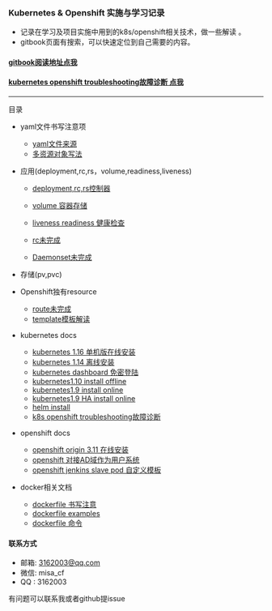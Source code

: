### Kubernetes & Openshift 实施与学习记录

* 记录在学习及项目实施中用到的k8s/openshift相关技术，做一些解读 。
* gitbook页面有搜索，可以快速定位到自己需要的内容。

#### [gitbook阅读地址点我](https://misa.gitbook.io/k8s-ocp-yaml/)
#### [kubernetes openshift troubleshooting故障诊断 点我](./kubernetes-docs/2019-07-27-openshift-k8s-troubleshooting.md)
---

目录
* yaml文件书写注意项
  * [yaml文件来源](2018-05-29-yaml-from+write-note.md)
  * [多资源对象写法](2018-05-29-multi-kind-list.md)

* 应用(deployment,rc,rs，volume,readiness,liveness)
  * [deployment,rc,rs控制器](application/2018-05-31-deployment-rc-rs.md)
  * [volume 容器存储](application/2018-05-31-volume.md)
  * [liveness readiness 健康检查](application/2018-07-05-livemess-readiness.md)
  
  * [rc未完成]()
  * [Daemonset未完成]()

* 存储(pv,pvc)


* Openshift独有resource
  * [route未完成]()
  * [template模板解读](openshift-docs/2019-08-08--how-to-write-openshift-template.md)

* kubernetes docs
  * [kubernetes 1.16 单机版在线安装](kubernetes-docs/2019-10-14-kubernetes-1.16-install-online.md)
  * [kubernetes 1.14 离线安装](kubernetes-docs/2019-04-19-kubernetes-1.14-install-offline.md) 
  * [kubernetes dashboard 免密登陆](kubernetes-docs/2018-11-20-kubernetes-dashboard-enable-http.md)
  * [kubernetes1.10 install offline](kubernetes-docs/2018-04-07-kubernetes-1.10-install-offline.md)
  * [kubernetes1.9 install online](kubernetes-docs/2018-04-02-kubernetes-1.9-install-online.md)
  * [kubernetes1.9 HA install online](kubernetes-docs/2018-04-04-kubernetes-1.9-HA-install-online.md)
  * [helm install](kubernetes-docs/2018-05-02-install-helm.md)
  * [k8s openshift troubleshooting故障诊断](kubernetes-docs/2019-07-27-openshift-k8s-troubleshooting.md)
 

* openshift docs
  * [openshift origin 3.11 在线安装](openshift-docs/2019-07-02-openshift311-origin在线部署.md)
  * [openshift 对接AD域作为用户系统](openshift-docs/2019-09-24-openshift311-AD.md)
  * [openshift jenkins slave pod 自定义模板](openshift-docs/2019-11-13-openshift3.11-jenkins-slave-pod-template.md)


* docker相关文档
  * [dockerfile 书写注意](docker-docs/2017-08-10-dockerfile-notes.md)
  * [dockerfile examples](docker-docs/2017-08-10-dockerfile-examples.md)
  * [dockerfile 命令](docker-docs/2017-07-19-dockerfile-command.md)

#### 联系方式
* 邮箱: 3162003@qq.com
* 微信: misa_cf
* QQ  : 3162003

有问题可以联系我或者github提issue  